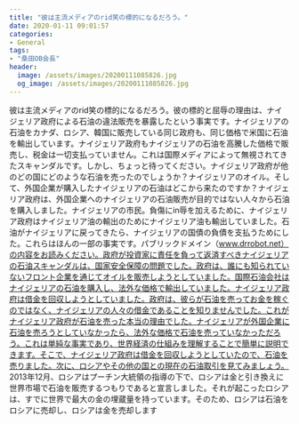 ```yaml
---
title: "彼は主流メディアのrid笑の標的になるだろう。"
date: 2020-01-11 09:01:57
categories:
- General
tags:
- "桑田OB会長"
header:
  image: /assets/images/20200111085826.jpg
  og_image: /assets/images/20200111085826.jpg
---
```


彼は主流メディアのrid笑の標的になるだろう。彼の標的と屈辱の理由は、ナイジェリア政府による石油の違法販売を暴露したという事実です。ナイジェリアの石油をカナダ、ロシア、韓国に販売している同じ政府も、同じ価格で米国に石油を輸出しています。ナイジェリア政府もナイジェリアの石油を高騰した価格で販売し、税金は一切支払っていません。これは国際メディアによって無視されてきたスキャンダルです。しかし、ちょっと待ってください。ナイジェリア政府が他のどの国にどのような石油を売ったのでしょうか？ナイジェリアのオイル。そして、外国企業が購入したナイジェリアの石油はどこから来たのですか？ナイジェリア政府は、外国企業へのナイジェリアの石油販売が目的ではない人々から石油を購入しました。ナイジェリアの市民。負傷にin辱を加えるために、ナイジェリア政府はナイジェリア油の輸出のためにナイジェリア油も輸出していました。石油がナイジェリアに戻ってきたら、ナイジェリアの国債の負債を支払うためにした。これらはほんの一部の事実です。パブリックドメイン（www.drrobot.net）の内容をお読みください。政府が投資家に責任を負って返済すべきナイジェリアの石油スキャンダルは、国家安全保障の問題でした。政府は、誰にも知られていないフロント企業を通じてオイルを販売しようとしていました。国際石油会社はナイジェリアの石油を購入し、法外な価格で輸出していました。ナイジェリア政府は借金を回収しようとしていました。政府は、彼らが石油を売ってお金を稼ぐのではなく、ナイジェリアの人々の借金であることを知りませんでした。これがナイジェリア政府が石油を売った本当の理由でした。ナイジェリアが外国企業に石油を売ろうとしていなかったら、法外な価格で石油を売っていなかっただろう。これは単純な事実であり、世界経済の仕組みを理解することで簡単に説明できます。そこで、ナイジェリア政府は借金を回収しようとしていたので、石油を売りました。次に、ロシアやその他の国との現在の石油取引を見てみましょう。 2013年12月、ロシアはプーチン大統領の指導の下で、ロシアは金と引き換えに世界市場で石油を販売するつもりであると宣言しました。それが起こったロシアは、すでに世界で最大の金の埋蔵量を持っています。そのため、ロシアは石油をロシアに売却し、ロシアは金を売却します

